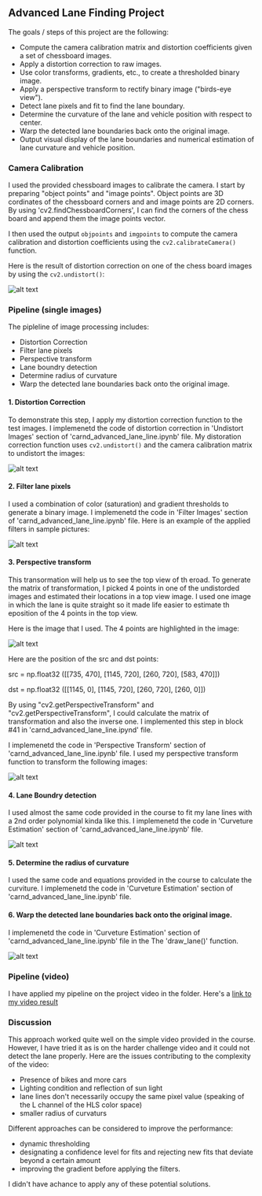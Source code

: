 ## Advanced Lane Finding Project

The goals / steps of this project are the following:

* Compute the camera calibration matrix and distortion coefficients given a set of chessboard images.
* Apply a distortion correction to raw images.
* Use color transforms, gradients, etc., to create a thresholded binary image.
* Apply a perspective transform to rectify binary image ("birds-eye view").
* Detect lane pixels and fit to find the lane boundary.
* Determine the curvature of the lane and vehicle position with respect to center.
* Warp the detected lane boundaries back onto the original image.
* Output visual display of the lane boundaries and numerical estimation of lane curvature and vehicle position.

[//]: # (Image References)

[image1]: ./images/undist_chess.png "Distortion correction"
[image2]: ./images/undist_images.png "Distortion correction"
[image3]: ./images/bin_img_1.png "Binary Example"
[image4]: ./images/perspective_mat.png "Perspective Transform Matrix Calculation"
[image5]: ./images/perspective_2.png "Warp Example"
[image6]: ./images/windows.png "Fit Visual"
[image7]: ./images/processed_img.png "Draw Lane"
[video1]: ./project_video.mp4 "Video"


### Camera Calibration

I used the provided chessboard images to calibrate the camera. I start by preparing "object points" and "image points". Object points are 3D cordinates of the chessboard corners and and image points are 2D corners. By using 'cv2.findChessboardCorners', I can find the corners of the chess board and append them the image points vector. 

I then used the output `objpoints` and `imgpoints` to compute the camera calibration and distortion coefficients using the `cv2.calibrateCamera()` function.

Here is the result of distortion correction on one of the chess board images by using the `cv2.undistort()`: 

![alt text][image1]

### Pipeline (single images)
The pipleline of image processing includes:
* Distortion Correction
* Filter lane pixels
* Perspective transform
* Lane boundry detection
* Determine radius of curvature
* Warp the detected lane boundaries back onto the original image.

#### 1. Distortion Correction

To demonstrate this step, I apply my distortion correction function to the test images. I implemenetd the code of distortion correction in 'Undistort Images' section of 'carnd_advanced_lane_line.ipynb' file. My distoration correction function uses `cv2.undistort()` and the camera calibration matrix to undistort the images:

![alt text][image2]


#### 2. Filter lane pixels

I used a combination of color (saturation) and gradient thresholds to generate a binary image. I implemenetd the code in 'Filter Images' section of 'carnd_advanced_lane_line.ipynb' file. Here is an example of the applied filters in sample pictures:  

![alt text][image3]

#### 3. Perspective transform
This transormation will help us to see the top view of th eroad. To generate the matrix of transformation, I picked 4 points in one of the undistorded images and estimated their locations in a top view image. I used one image in which the lane is quite straight so it made life easier to estimate th eposition of the 4 points in the top view. 

Here is the image that I used. The 4 points are highlighted in the image:

![alt text][image4]

Here are the position of the src and dst points:

src = np.float32 ([[735, 470], [1145, 720], [260, 720], [583, 470]])

dst = np.float32 ([[1145, 0], [1145, 720], [260, 720], [260, 0]])

By using "cv2.getPerspectiveTransform" and "cv2.getPerspectiveTransform", I could calculate the matrix of transformation and also the inverse one. I implemented this step in block #41 in 'carnd_advanced_lane_line.ipynd' file. 

I implemenetd the code in 'Perspective Transform' section of 'carnd_advanced_lane_line.ipynb' file. I used my perspective transform function to transform the following images:

![alt text][image5]

#### 4. Lane Boundry detection

I used almost the same code provided in the course to fit my lane lines with a 2nd order polynomial kinda like this. I implemenetd the code in 'Curveture Estimation' section of 'carnd_advanced_lane_line.ipynb' file.

![alt text][image6]

#### 5. Determine the radius of curvature

I used the same code and equations provided in the course to calculate the curviture. I implemenetd the code in 'Curveture Estimation' section of 'carnd_advanced_lane_line.ipynb' file.

#### 6. Warp the detected lane boundaries back onto the original image.

I implemenetd the code in 'Curveture Estimation' section of 'carnd_advanced_lane_line.ipynb' file in the The 'draw_lane()' function. 

![alt text][image7]


### Pipeline (video)

I have applied my pipeline on the project video in the folder. Here's a [link to my video result](./project_video.mp4)

### Discussion
This approach worked quite well on the simple video provided in the course. However, I have tried it as is on the harder challenge video and it could not detect the lane properly. Here are the issues contributing to the complexity of the video:
* Presence of bikes and more cars
* Lighting condition and reflection of sun light
* lane lines don't necessarily occupy the same pixel value (speaking of the L channel of the HLS color space)
* smaller radius of curvaturs

Different approaches can be considered to improve the performance: 
* dynamic thresholding
* designating a confidence level for fits and rejecting new fits that deviate beyond a certain amount
* improving the gradient before applying the filters.

I didn't have achance to apply any of these potential solutions.
  
